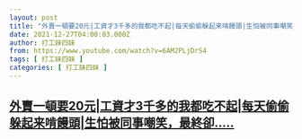 ```yaml
---
layout: post
title: "外賣一頓要20元|工資才3千多的我都吃不起|每天偷偷躲起来啃饅頭|生怕被同事嘲笑，最終卻.."
date: 2021-12-27T04:00:03.000Z
author: 打工妹四妹
from: https://www.youtube.com/watch?v=6AM2PLjDrS4
tags: [ 打工妹四妹 ]
categories: [ 打工妹四妹 ]
---
```

<!--1640577603000-->
[外賣一頓要20元|工資才3千多的我都吃不起|每天偷偷躲起来啃饅頭|生怕被同事嘲笑，最終卻.....](https://www.youtube.com/watch?v=6AM2PLjDrS4)
------

<div>

</div>
